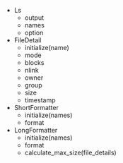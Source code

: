 - Ls
  - output
  - names
  - option
- FileDetail
  - initialize(name)
  - mode
  - blocks
  - nlink
  - owner
  - group
  - size
  - timestamp
- ShortFormatter
  - initialize(names)
  - format
- LongFormatter
  - initialize(names)
  - format
  - calculate_max_size(file_details)
